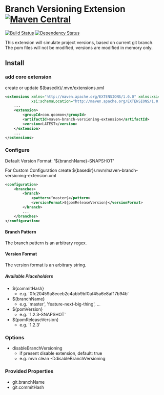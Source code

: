 # Branch Versioning Extension [![Maven Central](https://img.shields.io/maven-central/v/com.qoomon/maven-branch-versioning-extension.svg)](http://search.maven.org/#search%7Cga%7C1%7Cg%3A%22com.qoomon%22%20AND%20a%3A%22maven-branch-versioning-extension%22)
[![Build Status](https://travis-ci.org/qoomon/maven-branch-versioning-extension.svg?branch=master)](https://travis-ci.org/qoomon/maven-branch-versioning-extension)
[![Dependency Status](https://dependencyci.com/github/qoomon/maven-branch-versioning-extension/badge)](https://dependencyci.com/github/qoomon/maven-branch-versioning-extension)
 
This extension will simulate project versions, based on current git branch.
The pom files will not be modified, versions are modified in memory only.

## Install 

### add core extension
create or update ${basedir}/.mvn/extensions.xml
``` xml
<extensions xmlns="http://maven.apache.org/EXTENSIONS/1.0.0" xmlns:xsi="http://www.w3.org/2001/XMLSchema-instance"
            xsi:schemaLocation="http://maven.apache.org/EXTENSIONS/1.0.0 http://maven.apache.org/xsd/core-extensions-1.0.0.xsd">
    ...
    <extension>
        <groupId>com.qoomon</groupId>
        <artifactId>maven-branch-versioning-extension</artifactId>
        <version>LATEST</version>
    </extension>
    ...
</extensions>
```

### Configure
Default Version Format: '${branchName}-SNAPSHOT'

For Custom Configuration create ${basedir}/.mvn/maven-branch-versioning-extension.xml
``` xml
<configuration>
    <branches>
        <branch>
            <pattern>^master$</pattern>
            <versionFormat>${pomReleaseVersion}</versionFormat>
        </branch>
        ...
    </branches>
</configuration>
```
#### Branch Pattern
The branch pattern is an arbitrary regex.

#### Version Format
The version format is an arbitrary string.

##### Available Placeholders
- ${commitHash}
  - e.g. '0fc20459a8eceb2c4abb9bf0af45a6e8af17b94b'
- ${branchName}
  - e.g. 'master', 'feature-next-big-thing', ...
- ${pomVersion}
  - e.g. '1.2.3-SNAPSHOT'
- ${pomReleaseVersion}
  - e.g. '1.2.3'

### Options
- disableBranchVersioning
  - if present disable extension, default: true
  - e.g. mvn clean -DdisableBranchVersioning
 

### Provided Properties
- git.branchName
- git.commitHash
